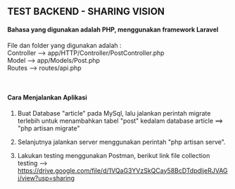 ## TEST BACKEND - SHARING VISION

#### Bahasa yang digunakan adalah PHP, menggunakan framework Laravel

File dan folder yang digunakan adalah : <br>
Controller --> app/HTTP/Controller/PostController.php<br>
Model --> app/Models/Post.php<br>
Routes --> routes/api.php

<br>


#### Cara Menjalankan Aplikasi
1. Buat Database "article" pada MySql, lalu jalankan perintah migrate terlebih untuk menambahkan tabel "post" kedalam database article ==> "php artisan migrate"

2. Selanjutnya jalankan server menggunakan perintah "php artisan serve".

3. Lakukan testing menggunakan Postman, berikut link file collection testing --> https://drive.google.com/file/d/1VQaG3YVzSkQCay58BcDTdpdljeRJVAGj/view?usp=sharing
